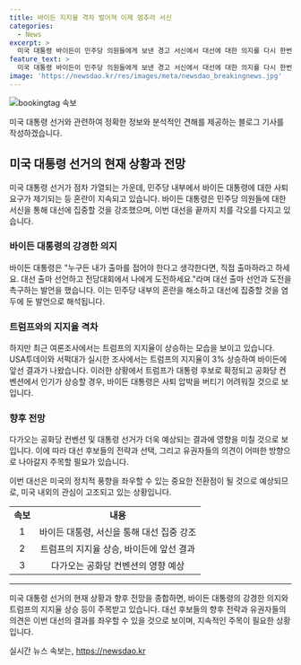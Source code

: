 ```yaml
---
title: 바이든 지지율 격차 벌어져 이제 멈추라 서신
categories:
  - News
excerpt: >
  미국 대통령 바이든이 민주당 의원들에게 보낸 경고 서신에서 대선에 대한 의지를 다시 한번 박스며 혼란 중단을 촉구했습니다. 민주당 내부의 혼란은 트럼프에게 도움이 되고 민주당에 상처를 줄 수 있다고 경고했으며, 대의원 확보와 트럼프와의 격차를 강조했습니다. 하지만 최근 여론조사에서 트럼프의 지지율이 상승하며 경계심을 키우고 있고, 공화당 컨벤션으로 지지율 격차가 벌어질 가능성도 우려되고 있습니다.
feature_text: >
  미국 대통령 바이든이 민주당 의원들에게 보낸 경고 서신에서 대선에 대한 의지를 다시 한번 박스며 혼란 중단을 촉구했습니다. 민주당 내부의 혼란은 트럼프에게 도움이 되고 민주당에 상처를 줄 수 있다고 경고했으며, 대의원 확보와 트럼프와의 격차를 강조했습니다. 하지만 최근 여론조사에서 트럼프의 지지율이 상승하며 경계심을 키우고 있고, 공화당 컨벤션으로 지지율 격차가 벌어질 가능성도 우려되고 있습니다.
image: 'https://newsdao.kr/res/images/meta/newsdao_breakingnews.jpg'
---
```


<p><img src="https://newsdao.kr/res/images/meta/newsdao_breakingnews.jpg" alt="bookingtag 속보" /></p>

<p>미국 대통령 선거와 관련하여 정확한 정보와 분석적인 견해를 제공하는 블로그 기사를 작성하겠습니다.</p>

<h2 data-ke-size="size26">미국 대통령 선거의 현재 상황과 전망</h2>

<p>미국 대통령 선거가 점차 가열되는 가운데, 민주당 내부에서 바이든 대통령에 대한 사퇴 요구가 제기되는 등 혼란이 지속되고 있습니다. 바이든 대통령은 민주당 의원들에 대한 서신을 통해 대선에 집중할 것을 강조했으며, 이번 대선을 끝까지 치를 각오를 다지고 있습니다.</p>

<p data-ke-size="size16"></p>

<h3>바이든 대통령의 강경한 의지</h3>

<p>바이든 대통령은 "누구든 내가 출마를 접어야 한다고 생각한다면, 직접 출마하라고 하세요. 대선 출마 선언하고 전당대회에서 나에게 도전하세요."라며 대선 출마 선언과 도전을 촉구하는 발언을 했습니다. 이는 민주당 내부의 혼란을 해소하고 대선에 집중할 것을 염두에 둔 발언으로 해석됩니다.</p>

<h3>트럼프와의 지지율 격차</h3>

<p>하지만 최근 여론조사에서는 트럼프의 지지율이 상승하는 모습을 보이고 있습니다. USA투데이와 서퍽대가 실시한 조사에서는 트럼프의 지지율이 3% 상승하여 바이든에 앞선 결과가 나왔습니다. 이러한 상황에서 트럼프가 대통령 후보로 확정되고 공화당 컨벤션에서 인기가 상승할 경우, 바이든 대통령은 사퇴 압박을 버티기 어려워질 것으로 보입니다.</p>

<h3>향후 전망</h3>

<p>다가오는 공화당 컨벤션 및 대통령 선거가 더욱 예상되는 결과에 영향을 미칠 것으로 보입니다. 이에 따라 대선 후보들의 전략과 선택, 그리고 유권자들의 의견이 어떠한 방향으로 나아갈지 주목할 필요가 있습니다.</p>

<p>이번 대선은 미국의 정치적 풍향을 좌우할 수 있는 중요한 전환점이 될 것으로 예상되므로, 미국 내외의 관심이 고조되고 있는 상황입니다.</p>

<p data-ke-size="size16"></p>

<table>
  <tr>
    <td style="text-align: center; height: 17px;"><b>속보</b></td>
    <td style="text-align: center; height: 17px;"><b>내용</b></td>
  </tr>
  <tr>
    <td style="text-align: center; height: 17px;">1</td>
    <td style="text-align: center; height: 17px;">바이든 대통령, 서신을 통해 대선 집중 강조</td>
  </tr>
  <tr>
    <td style="text-align: center; height: 17px;">2</td>
    <td style="text-align: center; height: 17px;">트럼프의 지지율 상승, 바이든에 앞선 결과</td>
  </tr>
  <tr>
    <td style="text-align: center; height: 17px;">3</td>
    <td style="text-align: center; height: 17px;">다가오는 공화당 컨벤션의 영향 예상</td>
  </tr>
</table>

<hr>

<p>미국 대통령 선거의 현재 상황과 향후 전망을 종합하면, 바이든 대통령의 강경한 의지와 트럼프의 지지율 상승 등이 주목받고 있습니다. 대선 후보들의 향후 전략과 유권자들의 의견은 이번 대선의 결과를 좌우할 수 있을 것으로 보이며, 지속적인 주목이 필요한 상황입니다.</p>
실시간 뉴스 속보는, <a href="https://newsdao.kr" rel="dofollow">https://newsdao.kr</a>


